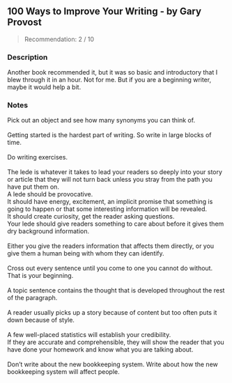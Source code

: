 ## 100 Ways to Improve Your Writing - by Gary Provost
> Recommendation: 2 / 10
    
### Description
Another book recommended it, but it was so basic and introductory that I blew through it in an hour. Not for me. But if you are a beginning writer, maybe it would help a bit.
    
### Notes
Pick out an object and see how many synonyms you can think of.<br>
<br>
Getting started is the hardest part of writing.  So write in large blocks of time.<br>
<br>
Do writing exercises.<br>
<br>
The lede is whatever it takes to lead your readers so deeply into your story or article that they will not turn back unless you stray from the path you have put them on.<br>
A lede should be provocative.<br>
It should have energy, excitement, an implicit promise that something is going to happen or that some interesting information will be revealed.<br>
It should create curiosity, get the reader asking questions.<br>
Your lede should give readers something to care about before it gives them dry background information.<br>
<br>
Either you give the readers information that affects them directly, or you give them a human being with whom they can identify.<br>
<br>
Cross out every sentence until you come to one you cannot do without. That is your beginning.<br>
<br>
A topic sentence contains the thought that is developed throughout the rest of the paragraph.<br>
<br>
A reader usually picks up a story because of content but too often puts it down because of style.<br>
<br>
A few well-placed statistics will establish your credibility.<br>
If they are accurate and comprehensible, they will show the reader that you have done your homework and know what you are talking about.<br>
<br>
Don’t write about the new bookkeeping system. Write about how the new bookkeeping system will affect people.

